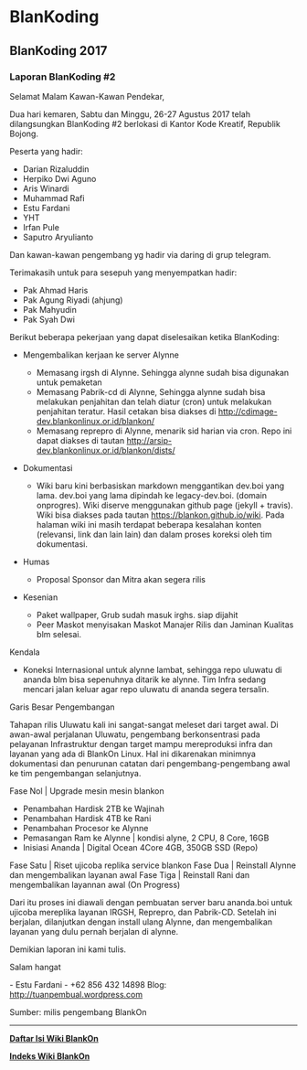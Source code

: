 # BlanKoding

## BlanKoding 2017

### Laporan BlanKoding \#2

Selamat Malam Kawan-Kawan Pendekar,

Dua hari kemaren, Sabtu dan Minggu, 26-27 Agustus 2017 telah dilangsungkan BlanKoding #2
berlokasi di Kantor Kode Kreatif, Republik Bojong.

Peserta yang hadir:
- Darian Rizaluddin
- Herpiko Dwi Aguno
- Aris Winardi
- Muhammad Rafi
- Estu Fardani
- YHT
- Irfan Pule
- Saputro Aryulianto

Dan kawan-kawan pengembang yg hadir via daring di grup telegram.

Terimakasih untuk para sesepuh yang menyempatkan hadir:
- Pak Ahmad Haris
- Pak Agung Riyadi (ahjung)
- Pak Mahyudin
- Pak Syah Dwi

Berikut beberapa pekerjaan yang dapat diselesaikan ketika BlanKoding:
- Mengembalikan kerjaan ke server Alynne
  * Memasang irgsh di Alynne. Sehingga alynne sudah bisa digunakan untuk pemaketan
  * Memasang Pabrik-cd di Alynne, Sehingga alynne sudah bisa melakukan penjahitan dan telah diatur (cron) untuk melakukan penjahitan teratur. Hasil cetakan bisa diakses di http://cdimage-dev.blankonlinux.or.id/blankon/
  * Memasang reprepro di Alynne, menarik sid harian via cron. Repo ini dapat diakses di tautan http://arsip-dev.blankonlinux.or.id/blankon/dists/

- Dokumentasi
  * Wiki baru kini berbasiskan markdown menggantikan dev.boi yang lama. dev.boi yang lama dipindah ke legacy-dev.boi. (domain onprogres). Wiki diserve menggunakan github page (jekyll + travis). Wiki bisa diakses pada tautan https://blankon.github.io/wiki. Pada halaman wiki ini masih terdapat beberapa kesalahan konten (relevansi, link dan lain lain) dan dalam proses koreksi oleh tim dokumentasi.

- Humas
  * Proposal Sponsor dan Mitra akan segera rilis

- Kesenian
  * Paket wallpaper, Grub sudah masuk irghs. siap dijahit
  * Peer Maskot menyisakan Maskot Manajer Rilis dan Jaminan Kualitas blm selesai.

Kendala
- Koneksi Internasional untuk alynne lambat, sehingga repo uluwatu di ananda blm bisa sepenuhnya ditarik ke alynne. Tim Infra sedang mencari jalan keluar agar repo uluwatu di ananda segera tersalin.

Garis Besar Pengembangan

Tahapan rilis Uluwatu kali ini sangat-sangat meleset dari target awal. Di awan-awal perjalanan Uluwatu, pengembang berkonsentrasi pada pelayanan Infrastruktur dengan target mampu mereproduksi infra dan layanan yang ada di BlankOn Linux. Hal ini dikarenakan minimnya dokumentasi dan penurunan catatan dari pengembang-pengembang awal ke tim pengembangan selanjutnya.

Fase Nol | Upgrade mesin mesin blankon
  - Penambahan Hardisk 2TB ke Wajinah
  - Penambahan Hardisk 4TB ke Rani
  - Penambahan Procesor ke Alynne
  - Pemasangan Ram ke Alynne | kondisi alyne, 2 CPU, 8 Core, 16GB
  - Inisiasi Ananda | Digital Ocean 4Core 4GB, 350GB SSD (Repo)

Fase Satu | Riset ujicoba replika service blankon
Fase Dua | Reinstall Alynne dan mengembalikan layanan awal
Fase Tiga | Reinstall Rani dan mengembalikan layannan awal (On Progress)

Dari itu proses ini diawali dengan pembuatan server baru ananda.boi untuk ujicoba mereplika layanan IRGSH, Reprepro, dan Pabrik-CD. Setelah ini berjalan, dilanjutkan dengan install ulang Alynne, dan mengembalikan layanan yang dulu pernah berjalan di alynne.

Demikian laporan ini kami tulis.

Salam hangat

\- Estu Fardani -
+62 856 432 14898
Blog: http://tuanpembual.wordpress.com

Sumber: milis pengembang BlankOn

---
[**Daftar Isi Wiki BlankOn**](/DaftarIsi/README.md)
 
[**Indeks Wiki BlankOn**](/Indeks.md)
